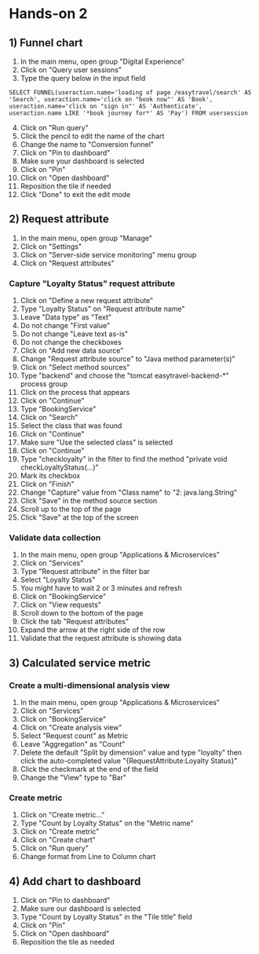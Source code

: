 # Hands-on 2

## 1) Funnel chart

1. In the main menu, open group "Digital Experience"
1. Click on "Query user sessions"
1. Type the query below in the input field

```
SELECT FUNNEL(useraction.name='loading of page /easytravel/search' AS 'Search', useraction.name='click on "book now"' AS 'Book', useraction.name='click on "sign in"' AS 'Authenticate', useraction.name LIKE '*book journey for*' AS 'Pay') FROM usersession
```
4. Click on "Run query"
1. Click the pencil to edit the name of the chart
1. Change the name to "Conversion funnel"
1. Click on "Pin to dashboard"
1. Make sure your dashboard is selected
1. Click on "Pin"
1. Click on "Open dashboard"
1. Reposition the tile if needed
1. Click "Done" to exit the edit mode

## 2) Request attribute
1. In the main menu, open group "Manage"
1. Click on "Settings"
1. Click on "Server-side service monitoring" menu group
1. Click on "Request attributes"

### Capture "Loyalty Status" request attribute
1. Click on "Define a new request attribute"
1. Type "Loyalty Status" on "Request attribute name"
1. Leave "Data type" as "Text"
1. Do not change "First value"
1. Do not change "Leave text as-is"
1. Do not change the checkboxes
1. Click on "Add new data source"
1. Change "Request attribute source" to "Java method parameter(s)"
1. Click on "Select method sources"
1. Type "backend" and choose the "tomcat easytravel-backend-*" process group
1. Click on the process that appears
1. Click on "Continue"
1. Type "BookingService"
1. Click on "Search"
1. Select the class that was found
1. Click on "Continue"
1. Make sure "Use the selected class" is selected
1. Click on "Continue"
1. Type "checkloyalty" in the filter to find the method "private void checkLoyaltyStatus(...)"
1. Mark its checkbox
1. Click on "Finish"
1. Change "Capture" value from "Class name" to "2: java.lang.String"
1. Click "Save" in the method source section
1. Scroll up to the top of the page
1. Click "Save" at the top of the screen

### Validate data collection

1. In the main menu, open group "Applications & Microservices"
1. Click on "Services"
1. Type "Request attribute" in the filter bar
1. Select "Loyalty Status"
1. You might have to wait 2 or 3 minutes and refresh
1. Click on "BookingService"
1. Click on "View requests"
1. Scroll down to the bottom of the page
1. Click the tab "Request attributes"
1. Expand the arrow at the right side of the row
1. Validate that the request attribute is showing data

## 3) Calculated service metric

### Create a multi-dimensional analysis view
1. In the main menu, open group "Applications & Microservices"
1. Click on "Services"
1. Click on "BookingService"
1. Click on "Create analysis view"
1. Select "Request count" as Metric
1. Leave "Aggregation" as "Count"
1. Delete the default "Split by dimension" value and type "loyalty" then click the auto-completed value "{RequestAttribute:Loyalty Status}"
1. Click the checkmark at the end of the field
1. Change the "View" type to "Bar"

### Create metric 

1. Click on "Create metric..."
1. Type "Count by Loyalty Status" on the "Metric name"
1. Click on "Create metric"
1. Click on "Create chart"
1. Click on "Run query"
1. Change format from Line to Column chart

## 4) Add chart to dashboard

1. Click on "Pin to dashboard"
1. Make sure our dashboard is selected
1. Type "Count by Loyalty Status" in the "Tile title" field
1. Click on "Pin"
1. Click on "Open dashboard"
1. Reposition the tile as needed